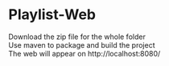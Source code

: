 # Playlist-Web
Download the zip file for the whole folder <br />
Use maven to package and build the project <br />
The web will appear on http://localhost:8080/

